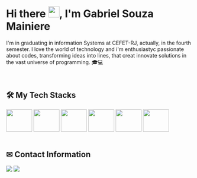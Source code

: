 <h1> Hi there <img src="https://raw.githubusercontent.com/kaueMarques/kaueMarques/master/hi.gif" width="30px">, I'm Gabriel Souza Mainiere </h1>
<p>I'm in graduating in information Systems at CEFET-RJ, actually, in the fourth semester. I love the world of technology and i'm enthusiastyc passionate about codes, transforming ideas into lines, that creat innovate solutions in the vast universe of programming. 🎓💻</p>
<br>

## 🛠️ My Tech Stacks
<div style="display: inline_block;">
  <img height="60" width="70" src="https://cdn.jsdelivr.net/gh/devicons/devicon@latest/icons/java/java-original-wordmark.svg" />
  <img height="60" width="70" src="https://cdn.jsdelivr.net/gh/devicons/devicon@latest/icons/python/python-original-wordmark.svg" />
  <img height="60" width="70" src="https://cdn.jsdelivr.net/gh/devicons/devicon/icons/c/c-original.svg" /> 
  <img height="60" width="70" src="https://cdn.jsdelivr.net/gh/devicons/devicon@latest/icons/godot/godot-original-wordmark.svg" />
  <img height="60" width="70" src="https://cdn.jsdelivr.net/gh/devicons/devicon@latest/icons/html5/html5-original-wordmark.svg" />
  <img height="60" width="70" src="https://cdn.jsdelivr.net/gh/devicons/devicon@latest/icons/css3/css3-original-wordmark.svg" />
</div>       
<br>



## ✉ Contact Information
<a href="mailto:gsmainiere1901@gmail.com"><img src="https://img.shields.io/badge/Gmail-D14836?style=for-the-badge&logo=gmail&logoColor=white" target="_blank"></a>
<a href="https://www.linkedin.com/in/gabriel-mainiere-a1777a268/" target="_blank"><img src="https://img.shields.io/badge/LinkedIn-0077B5?style=for-the-badge&logo=linkedin&logoColor=white" target="_blank"></a>
